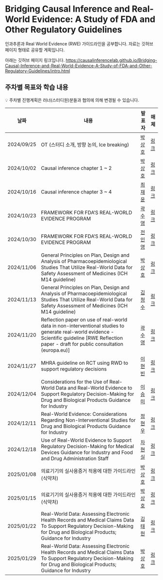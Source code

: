 # Bridging Causal Inference and Real-World Evidence: A Study of FDA and Other Regulatory Guidelines
인과추론과 Real World Evidence (RWE) 가이드라인을 공부합니다. 자료는 깃허브 페이지 형태로 공유할 계획입니다.

아래는 깃허브 페이지 링크입니다.
https://causalinferencelab.github.io/Bridging-Causal-Inference-and-Real-World-Evidence-A-Study-of-FDA-and-Other-Regulatory-Guidelines/intro.html

## 주차별 목표와 학습 내용
💡 주차별 진행계획은 러너(스터디원)분들과 협의에 의해 변경될 수 있습니다.

| 날짜 | 내용 | 발표자 | 매체 | 
| ----- | ----- | -------- | ----- |
| 2024/09/25 | OT (스터디 소개, 방향 논의, Ice breaking) | [박상호](https://www.linkedin.com/in/shstat1729/) | [링크]() | 
| 2024/10/02 | Causal inference chapter 1 ~ 2  | [박상호](https://www.linkedin.com/in/shstat1729/) | [링크](https://causalinferencelab.github.io/Causal-Inference-with-Python/landing-page.html) | 
| 2024/10/16 | Causal inference chapter 3 ~ 4  | [최재윤](https://www.linkedin.com/in/jaeyun-choi-0b64292a0/) | [링크](https://causalinferencelab.github.io/Causal-Inference-with-Python/landing-page.html) | 
| 2024/10/23 | FRAMEWORK FOR FDA’S REAL-WORLD EVIDENCE PROGRAM | [곽수영](https://www.linkedin.com/in/systat/) | [링크](https://www.fda.gov/media/120060/download?attachment) | 
| 2024/10/30 | FRAMEWORK FOR FDA’S REAL-WORLD EVIDENCE PROGRAM | [전인영](https://www.linkedin.com/in/inyoungjun/) | [링크](https://www.fda.gov/media/120060/download?attachment) | 
| 2024/11/06 | General Principles on Plan, Design and Analysis of Pharmacoepidemiological Studies That Utilize Real-World Data for Safety Assessment of Medicines (ICH M14 guideline) | [박상호](https://www.linkedin.com/in/shstat1729/) | [링크](https://database.ich.org/sites/default/files/ICH_M14_Step3_DraftGuideline_2024_0521.pdf) | 
| 2024/11/13 | General Principles on Plan, Design and Analysis of Pharmacoepidemiological Studies That Utilize Real-World Data for Safety Assessment of Medicines (ICH M14 guideline) | [김청수](https://www.linkedin.com/in/chungsoo-kim-42419b175/) | [링크](https://database.ich.org/sites/default/files/ICH_M14_Step3_DraftGuideline_2024_0521.pdf) | 
| 2024/11/20 | Reflection paper on use of real-world data in non-interventional studies to generate real-world evidence - Scientific guideline [RWE Reflection paper - draft for public consultation (europa.eu)] | [곽수영](https://www.linkedin.com/in/systat/) | [링크](https://www.ema.europa.eu/en/documents/scientific-guideline/reflection-paper-use-real-world-data-non-interventional-studies-generate-real-world-evidence_en.pdf) | 
| 2024/11/27 | MHRA guideline on RCT using RWD to support regulatory decisions | [이현빈]() | [링크](https://www.gov.uk/government/publications/mhra-guidance-on-the-use-of-real-world-data-in-clinical-studies-to-support-regulatory-decisions/mhra-guideline-on-randomised-controlled-trials-using-real-world-data-to-support-regulatory-decisions) | 
| 2024/12/04 | Considerations for the Use of Real-World Data and Real-World Evidence to Support Regulatory Decision-Making for Drug and Biological Products Guidance for Industry | [이승미](https://www.linkedin.com/in/seung-mi-lee-b7600594/) | [링크](https://www.fda.gov/media/171667/download) | 
| 2024/12/11 | Real-World Evidence: Considerations Regarding Non-Interventional Studies for Drug and Biological Products Guidance for Industry | [정현우](https://www.linkedin.com/in/vvoo/) | [링크](https://www.fda.gov/media/177128/download) | 
| 2024/12/18 | Use of Real-World Evidence to Support Regulatory Decision-Making for Medical Devices Guidance for Industry and Food and Drug Administration Staff | [차현실](https://www.linkedin.com/in/hyunsil-cha-a2b0701a9/) | [링크](https://www.fda.gov/media/99447/download) | 
| 2025/01/08 | 의료기기의 실사용증거 적용에 대한 가이드라인 (식약처) | [박상호](https://www.linkedin.com/in/shstat1729/) | [링크](https://www.mfds.go.kr/brd/m_1060/view.do?seq=14328)| 
| 2025/01/15 | 의료기기의 실사용증거 적용에 대한 가이드라인 (식약처) | [박상호](https://www.linkedin.com/in/shstat1729/) | [링크](https://www.mfds.go.kr/brd/m_1060/view.do?seq=14328)| 
| 2025/01/22 | Real-World Data: Assessing Electronic Health Records and Medical Claims Data To Support Regulatory Decision-Making for Drug and Biological Products; Guidance for Industry | [김태헌](https://www.linkedin.com/in/%ED%83%9C%ED%97%8C-%EA%B9%80-a64079278/) | [링크](https://www.fda.gov/media/152503/download) | 
| 2025/01/29 | Real-World Data: Assessing Electronic Health Records and Medical Claims Data To Support Regulatory Decision-Making for Drug and Biological Products; Guidance for Industry | [박상호](https://www.linkedin.com/in/shstat1729/) | [링크](https://www.fda.gov/media/152503/download) | 
